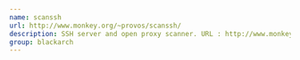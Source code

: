 ```yaml
---
name: scanssh
url: http://www.monkey.org/~provos/scanssh/
description: SSH server and open proxy scanner. URL : http://www.monkey.org/~provos/scanssh/ Groups : blackarch blackarch-scanner
group: blackarch
---
```

